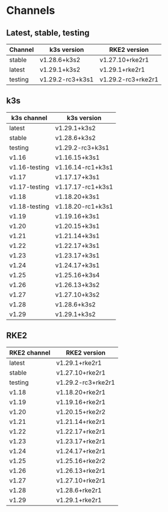 # Channels

## Latest, stable, testing

| Channel | k3s version | RKE2 version |
| ------- | ----------- | ------------ |
stable|v1.28.6+k3s2|v1.27.10+rke2r1
latest|v1.29.1+k3s2|v1.29.1+rke2r1
testing|v1.29.2-rc3+k3s1|v1.29.2-rc3+rke2r1

## k3s

| k3s channel | k3s version |
| ----------- | ----------- |
| latest | v1.29.1+k3s2 |
| stable | v1.28.6+k3s2 |
| testing | v1.29.2-rc3+k3s1 |
| v1.16 | v1.16.15+k3s1 |
| v1.16-testing | v1.16.14-rc1+k3s1 |
| v1.17 | v1.17.17+k3s1 |
| v1.17-testing | v1.17.17-rc1+k3s1 |
| v1.18 | v1.18.20+k3s1 |
| v1.18-testing | v1.18.20-rc1+k3s1 |
| v1.19 | v1.19.16+k3s1 |
| v1.20 | v1.20.15+k3s1 |
| v1.21 | v1.21.14+k3s1 |
| v1.22 | v1.22.17+k3s1 |
| v1.23 | v1.23.17+k3s1 |
| v1.24 | v1.24.17+k3s1 |
| v1.25 | v1.25.16+k3s4 |
| v1.26 | v1.26.13+k3s2 |
| v1.27 | v1.27.10+k3s2 |
| v1.28 | v1.28.6+k3s2 |
| v1.29 | v1.29.1+k3s2 |

## RKE2

| RKE2 channel | RKE2 version |
| ------------ | ----------- |
| latest | v1.29.1+rke2r1 |
| stable | v1.27.10+rke2r1 |
| testing | v1.29.2-rc3+rke2r1 |
| v1.18 | v1.18.20+rke2r1 |
| v1.19 | v1.19.16+rke2r1 |
| v1.20 | v1.20.15+rke2r2 |
| v1.21 | v1.21.14+rke2r1 |
| v1.22 | v1.22.17+rke2r1 |
| v1.23 | v1.23.17+rke2r1 |
| v1.24 | v1.24.17+rke2r1 |
| v1.25 | v1.25.16+rke2r2 |
| v1.26 | v1.26.13+rke2r1 |
| v1.27 | v1.27.10+rke2r1 |
| v1.28 | v1.28.6+rke2r1 |
| v1.29 | v1.29.1+rke2r1 |
